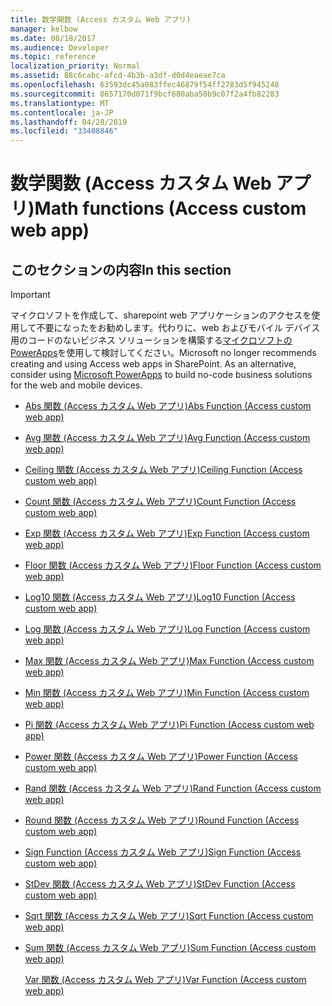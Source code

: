 ```yaml
---
title: 数学関数 (Access カスタム Web アプリ)
manager: kelbow
ms.date: 08/18/2017
ms.audience: Developer
ms.topic: reference
localization_priority: Normal
ms.assetid: 88c6cabc-afcd-4b3b-a3df-d0d4eaeae7ca
ms.openlocfilehash: 63593dc45a083ffec46879f54ff2783d5f945248
ms.sourcegitcommit: 8657170d071f9bcf680aba50b9c07f2a4fb82283
ms.translationtype: MT
ms.contentlocale: ja-JP
ms.lasthandoff: 04/28/2019
ms.locfileid: "33408846"
---
```

# <a name="math-functions-access-custom-web-app"></a><span data-ttu-id="5629f-102">数学関数 (Access カスタム Web アプリ)</span><span class="sxs-lookup"><span data-stu-id="5629f-102">Math functions (Access custom web app)</span></span>

## <a name="in-this-section"></a><span data-ttu-id="5629f-103">このセクションの内容</span><span class="sxs-lookup"><span data-stu-id="5629f-103">In this section</span></span>

> [!IMPORTANT]
> <span data-ttu-id="5629f-p101">マイクロソフトを作成して、sharepoint web アプリケーションのアクセスを使用して不要になったをお勧めします。代わりに、web およびモバイル デバイス用のコードのないビジネス ソリューションを構築する[マイクロソフトの PowerApps](https://powerapps.microsoft.com/en-us/)を使用して検討してください。</span><span class="sxs-lookup"><span data-stu-id="5629f-p101">Microsoft no longer recommends creating and using Access web apps in SharePoint. As an alternative, consider using [Microsoft PowerApps](https://powerapps.microsoft.com/en-us/) to build no-code business solutions for the web and mobile devices.</span></span> 
  
- [<span data-ttu-id="5629f-106">Abs 関数 (Access カスタム Web アプリ)</span><span class="sxs-lookup"><span data-stu-id="5629f-106">Abs Function (Access custom web app)</span></span>](abs-function-access-custom-web-app.md)
    
- [<span data-ttu-id="5629f-107">Avg 関数 (Access カスタム Web アプリ)</span><span class="sxs-lookup"><span data-stu-id="5629f-107">Avg Function (Access custom web app)</span></span>](avg-function-access-custom-web-app.md)
    
- [<span data-ttu-id="5629f-108">Ceiling 関数 (Access カスタム Web アプリ)</span><span class="sxs-lookup"><span data-stu-id="5629f-108">Ceiling Function (Access custom web app)</span></span>](ceiling-function-access-custom-web-app.md)
    
- [<span data-ttu-id="5629f-109">Count 関数 (Access カスタム Web アプリ)</span><span class="sxs-lookup"><span data-stu-id="5629f-109">Count Function (Access custom web app)</span></span>](count-function-access-custom-web-app.md)
    
- [<span data-ttu-id="5629f-110">Exp 関数 (Access カスタム Web アプリ)</span><span class="sxs-lookup"><span data-stu-id="5629f-110">Exp Function (Access custom web app)</span></span>](exp-function-access-custom-web-app.md)
    
- [<span data-ttu-id="5629f-111">Floor 関数 (Access カスタム Web アプリ)</span><span class="sxs-lookup"><span data-stu-id="5629f-111">Floor Function (Access custom web app)</span></span>](floor-function-access-custom-web-app.md)
    
- [<span data-ttu-id="5629f-112">Log10 関数 (Access カスタム Web アプリ)</span><span class="sxs-lookup"><span data-stu-id="5629f-112">Log10 Function (Access custom web app)</span></span>](log10-function-access-custom-web-app.md)
    
- [<span data-ttu-id="5629f-113">Log 関数 (Access カスタム Web アプリ)</span><span class="sxs-lookup"><span data-stu-id="5629f-113">Log Function (Access custom web app)</span></span>](log-function-access-custom-web-app.md)
    
- [<span data-ttu-id="5629f-114">Max 関数 (Access カスタム Web アプリ)</span><span class="sxs-lookup"><span data-stu-id="5629f-114">Max Function (Access custom web app)</span></span>](max-function-access-custom-web-app.md)
    
- [<span data-ttu-id="5629f-115">Min 関数 (Access カスタム Web アプリ)</span><span class="sxs-lookup"><span data-stu-id="5629f-115">Min Function (Access custom web app)</span></span>](min-function-access-custom-web-app.md)
    
- [<span data-ttu-id="5629f-116">Pi 関数 (Access カスタム Web アプリ)</span><span class="sxs-lookup"><span data-stu-id="5629f-116">Pi Function (Access custom web app)</span></span>](pi-function-access-custom-web-app.md)
    
- [<span data-ttu-id="5629f-117">Power 関数 (Access カスタム Web アプリ)</span><span class="sxs-lookup"><span data-stu-id="5629f-117">Power Function (Access custom web app)</span></span>](power-function-access-custom-web-app.md)
    
- [<span data-ttu-id="5629f-118">Rand 関数 (Access カスタム Web アプリ)</span><span class="sxs-lookup"><span data-stu-id="5629f-118">Rand Function (Access custom web app)</span></span>](rand-function-access-custom-web-app.md)
    
- [<span data-ttu-id="5629f-119">Round 関数 (Access カスタム Web アプリ)</span><span class="sxs-lookup"><span data-stu-id="5629f-119">Round Function (Access custom web app)</span></span>](round-function-access-custom-web-app.md)
    
- [<span data-ttu-id="5629f-120">Sign Function (Access カスタム Web アプリ)</span><span class="sxs-lookup"><span data-stu-id="5629f-120">Sign Function (Access custom web app)</span></span>](sign-function-access-custom-web-app.md)
    
- [<span data-ttu-id="5629f-121">StDev 関数 (Access カスタム Web アプリ)</span><span class="sxs-lookup"><span data-stu-id="5629f-121">StDev Function (Access custom web app)</span></span>](stdev-function-access-custom-web-app.md)
    
- [<span data-ttu-id="5629f-122">Sqrt 関数 (Access カスタム Web アプリ)</span><span class="sxs-lookup"><span data-stu-id="5629f-122">Sqrt Function (Access custom web app)</span></span>](sqrt-function-access-custom-web-app.md)
    
- [<span data-ttu-id="5629f-123">Sum 関数 (Access カスタム Web アプリ)</span><span class="sxs-lookup"><span data-stu-id="5629f-123">Sum Function (Access custom web app)</span></span>](sum-function-access-custom-web-app.md)
    
    [<span data-ttu-id="5629f-124">Var 関数 (Access カスタム Web アプリ)</span><span class="sxs-lookup"><span data-stu-id="5629f-124">Var Function (Access custom web app)</span></span>](var-function-access-custom-web-app.md)
    

